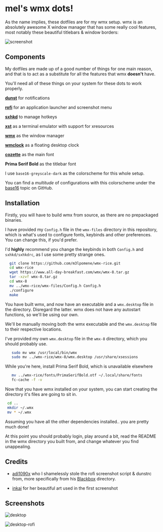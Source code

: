 
# mel's wmx dots!

As the name implies, these dotfiles are for my wmx setup.
wmx is an absolutely awesome X window manager that has some really cool features, most notably these beautiful titlebars & window borders:

![screenshot](https://cdn.discordapp.com/attachments/822517913914834984/1232700421810684018/Screenshot_2024-04-25-02-30-47_1920x1200.png?ex=662a693b&is=662917bb&hm=de9b78434dcf087b823606365b34046d8a0c8178886926d82bd5964bf6472f43&)



## Components

My dotfiles are made up of a good number of things for one main reason, and that is to act as a substitute for all the features that wmx **doesn't** have.

You'll need all of these things on your system for these dots to work properly.

**[dunst](https://github.com/dunst-project/dunst)** for notifications

**[rofi](https://github.com/davatorium/rofi)** for an application launcher and screenshot menu

**[sxhkd](https://github.com/baskerville/sxhkd)** to manage hotkeys

**[xst](https://github.com/gnotclub/xst)** as a terminal emulator with support for xresources

**[wmx](https://www.all-day-breakfast.com/wmx/)** as the window manager

**[wmclock](https://www.dockapps.net/wmclock)** as a floating desktop clock

**[cozette](https://github.com/slavfox/Cozette)** as the main font
    
**Prima Serif Bold** as the titlebar font 

I use `base16-greyscale-dark` as the colorscheme for this whole setup. 

You can find a *multitude* of configurations with this colorscheme under the [base16](https://github.com/topics/base16) topic on GitHub.
## Installation

Firstly, you will have to build wmx from source, as there are no prepackaged binaries.

I have provided my `Config.h` file in the `wmx-files` directory in this repository, which is what's used to configure fonts, keybinds and other preferences. You can change this, if you'd prefer. 

I'd **highly** recommend you change the keybinds in both `Config.h` and `sxhkd/sxhkdrc`, as I use some pretty strange ones.

```bash
  git clone https://github.com/m3lpomene/wmx-rice.git
  cd wmx-rice
  wget https://www.all-day-breakfast.com/wmx/wmx-8.tar.gz
  tar -xzvf wmx-8.tar.gz
  cd wmx-8
  mv ../wmx-rice/wmx-files/Config.h Config.h
  ./configure
  make
```

You have built wmx, and now have an executable and a `wmx.desktop` file in the directory. Disregard the latter. wmx does not have any autostart functions, so we'll be using our own. 

We'll be manually moving both the wmx executable and the `wmx.desktop` file to their respective locations.

I've provided my own `wmx.desktop` file in the `wmx-8` directory, which you should probably use.

```bash
   sudo mv wmx /usr/local/bin/wmx
   sudo mv ../wmx-rice/wmx-8/wmx.desktop /usr/share/xsessions 
```

While you're here, install Prima Serif Bold, which is unavailable elsewhere
```bash
   mv ../wmx-rice/fonts/PrimaSerifBold.otf ~/.local/share/fonts
   fc-cache -f -v
```

Now that you have wmx installed on your system, you can start creating the directory it's files are going to sit in.

```bash
 cd ..
 mkdir ~/.wmx
 mv * ~/.wmx
```


Assuming you have all the other dependencies installed.. you are pretty much done! 

At this point you should probably login, play around a bit, read the README in the wmx directory you built from, and change whatever you find unappealing. 
## Credits

 - [adi1090x](https://github.com/adi1090x) who I shamelessly stole the rofi screenshot script & dunstrc from, more specifically from his [Blackbox](https://github.com/archcraft-os/archcraft-blackbox) directory.
 
- [inkai](https://instagram.com/_inkai) for her beautiful art used in the first screenshot

## Screenshots

![desktop](https://cdn.discordapp.com/attachments/1039735868564439083/1230083214354288701/xRTQkjF.png?ex=662a1e44&is=6628ccc4&hm=1ff0fb67438a62f4bf6887b263934e934fb67e20756c9fb54dc8b2018d3a285a&)



![desktop-rofi](https://cdn.discordapp.com/attachments/1229692076015357962/1229692605705748561/lbELaRy.png?ex=662a03fb&is=6628b27b&hm=832a1fb9edead511c32b5dc208c1ac141732c83706268d55c9ab87b436951708&)